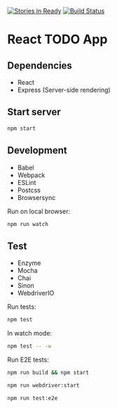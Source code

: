 [![Stories in Ready](https://badge.waffle.io/ybiquitous/react-todo.png?label=ready&title=Ready)](https://waffle.io/ybiquitous/react-todo)
[![Build Status](https://travis-ci.org/ybiquitous/react-todo.svg)](https://travis-ci.org/ybiquitous/react-todo)

# React TODO App

## Dependencies

- React
- Express (Server-side rendering)

## Start server

```sh
npm start
```

## Development

- Babel
- Webpack
- ESLint
- Postcss
- Browsersync

Run on local browser:

```sh
npm run watch
```

## Test

- Enzyme
- Mocha
- Chai
- Sinon
- WebdriverIO

Run tests:

```sh
npm test
```

In watch mode:

```sh
npm test -- -w
```

Run E2E tests:

```sh
npm run build && npm start
```

```sh
npm run webdriver:start
```

```sh
npm run test:e2e
```

